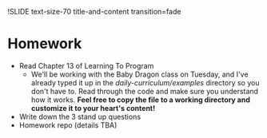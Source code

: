 !SLIDE text-size-70 title-and-content transition=fade

Homework
========
+ Read Chapter 13 of Learning To Program
  + We'll be working with the Baby Dragon class on Tuesday, and I've already typed it up in the *daily-curriculum/examples* directory so you don't have to. Read through the code and make sure you understand how it works. **Feel free to copy the file to a working directory and customize it to your heart's content!**
+ Write down the 3 stand up questions
+ Homework repo (details TBA)
